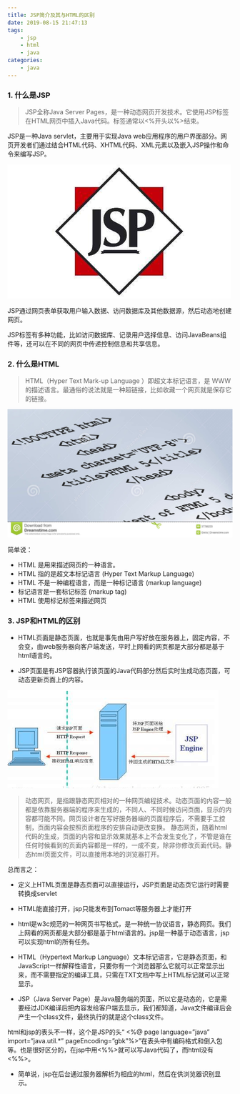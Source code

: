 ```yaml
---
title: JSP简介及其与HTML的区别
date: 2019-08-15 21:47:13
tags:
    - jsp
    - html
    - java
categories:
    - java
---
```


### 1. 什么是JSP

> JSP全称Java Server Pages，是一种动态网页开发技术。它使用JSP标签在HTML网页中插入Java代码。标签通常以<%开头以%>结束。

JSP是一种Java servlet，主要用于实现Java web应用程序的用户界面部分。网页开发者们通过结合HTML代码、XHTML代码、XML元素以及嵌入JSP操作和命令来编写JSP。

![ ](./JSP简介及其与HTML的区别/Jsp.jpg)

JSP通过网页表单获取用户输入数据、访问数据库及其他数据源，然后动态地创建网页。

JSP标签有多种功能，比如访问数据库、记录用户选择信息、访问JavaBeans组件等，还可以在不同的网页中传递控制信息和共享信息。

### 2. 什么是HTML

> HTML（Hyper Text Mark-up Language ）即超文本标记语言，是 WWW 的描述语言。最通俗的说法就是一种超链接，比如收藏一个网页就是保存它的链接。

![ ](./JSP简介及其与HTML的区别/html.jpg)

简单说：

- HTML 是用来描述网页的一种语言。
- HTML 指的是超文本标记语言 (Hyper Text Markup Language)
- HTML 不是一种编程语言，而是一种标记语言 (markup language)
- 标记语言是一套标记标签 (markup tag)
- HTML 使用标记标签来描述网页

### 3. JSP和HTML的区别

- HTML页面是静态页面，也就是事先由用户写好放在服务器上，固定内容，不会变，由web服务器向客户端发送，平时上网看的网页都是大部分都是基于html语言的。

- JSP页面是有JSP容器执行该页面的Java代码部分然后实时生成动态页面，可动态更新页面上的内容。

![ ](./JSP简介及其与HTML的区别/change.png)

> 动态网页，是指跟静态网页相对的一种网页编程技术。动态页面的内容一般都是依靠服务器端的程序来生成的，不同人、不同时候访问页面，显示的内容都可能不同。网页设计者在写好服务器端的页面程序后，不需要手工控制，页面内容会按照页面程序的安排自动更改变换。
静态网页，随着html代码的生成，页面的内容和显示效果就基本上不会发生变化了，不管是谁在任何时候看到的页面内容都是一样的，一成不变，除非你修改页面代码。静态html页面文件，可以直接用本地的浏览器打开。

总而言之：

- 定义上HTML页面是静态页面可以直接运行，JSP页面是动态页它运行时需要转换成servlet
- HTML能直接打开，jsp只能发布到Tomact等服务器上才能打开
- html是w3c规范的一种网页书写格式，是一种统一协议语言，静态网页。我们上网看的网页都是大部分都是基于html语言的。jsp是一种基于动态语言，jsp可以实现html的所有任务。
- HTML（Hypertext Markup Language）文本标记语言，它是静态页面，和JavaScript一样解释性语言，只要你有一个浏览器那么它就可以正常显示出来，而不需要指定的编译工具，只需在TXT文档中写上HTML标记就可以正常显示。

- JSP（Java Server Page）是Java服务端的页面，所以它是动态的，它是需要经过JDK编译后把内容发给客户端去显示，我们都知道，Java文件编译后会产生一个class文件，最终执行的就是这个class文件。

html和jsp的表头不一样，这个是JSP的头“ <%@ page language=”java” import=”java.util.*” pageEncoding=”gbk”%>”在表头中有编码格式和倒入包等。也是很好区分的，在jsp中用<%%>就可以写Java代码了，而html没有<%%>。

- 简单说，jsp在后台通过服务器解析为相应的html，然后在供浏览器识别显示。
